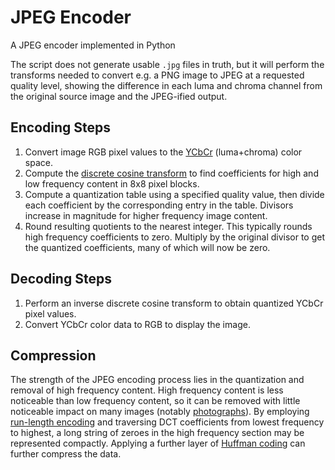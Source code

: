 
# JPEG Encoder

A JPEG encoder implemented in Python

The script does not generate usable `.jpg` files in truth,
but it will perform the transforms needed to convert e.g. a PNG
image to JPEG at a requested quality level, showing the difference
in each luma and chroma channel from the original source image
and the JPEG-ified output.

## Encoding Steps

1. Convert image RGB pixel values to the [YCbCr](https://en.wikipedia.org/wiki/YCbCr) (luma+chroma) color space.
2. Compute the [discrete cosine transform](https://en.wikipedia.org/wiki/Discrete_cosine_transform) to find coefficients for high and low frequency content in 8x8 pixel blocks.
3. Compute a quantization table using a specified quality value, then divide each coefficient by the corresponding entry in the table. Divisors increase in magnitude for higher frequency image content.
4. Round resulting quotients to the nearest integer. This typically rounds high frequency coefficients to zero. Multiply by the original divisor to get the quantized coefficients, many of which will now be zero.


## Decoding Steps

1. Perform an inverse discrete cosine transform to obtain quantized YCbCr pixel values.
2. Convert YCbCr color data to RGB to display the image.


## Compression

The strength of the JPEG encoding process lies in the quantization and removal of high frequency content.
High frequency content is less noticeable than low frequency content,
so it can be removed with little noticeable impact on many images
(notably [photographs](https://en.wikipedia.org/wiki/Joint_Photographic_Experts_Group)).
By employing [run-length encoding](https://en.wikipedia.org/wiki/Run-length_encoding) and traversing DCT coefficients from lowest frequency to highest, a long string of zeroes in the high frequency section may be represented compactly. Applying a further layer of [Huffman coding](https://en.wikipedia.org/wiki/Huffman_coding) can further compress the data.
